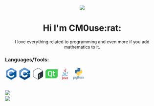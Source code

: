 <div align="center">
  <img src="https://static.wikia.nocookie.net/the-salem/images/f/f9/Brown_Jenkins_Infobox.gif"><br>
  <h1>
    Hi I'm CM0use:rat:
  </h1>
  <p>I love everything related to programming and even more if you add mathematics to it.</p>
</div>

### Languages/Tools:

<div>
  <img src="https://github.com/devicons/devicon/blob/master/icons/c/c-original.svg" title="C" alt="C" width="40" height="40"/>
  <img src="https://github.com/devicons/devicon/blob/master/icons/cplusplus/cplusplus-original.svg" title="C++" alt="C++" width="40" height="40"/>
  <img src="https://github.com/devicons/devicon/blob/master/icons/bash/bash-original.svg" title="Bash" **alt="Bash" width="40" height="40"/>
  <img src="https://github.com/devicons/devicon/blob/master/icons/qt/qt-original.svg" title="Qt" **alt="Qt" width="40" height="40"/>
  <img src="https://github.com/devicons/devicon/blob/master/icons/java/java-original-wordmark.svg" title="Java" **alt="Java" width="40" height="40"/>
  <img src="https://github.com/devicons/devicon/blob/master/icons/python/python-original-wordmark.svg" title="Python" **alt="Python" width="40" height="40"/>
</div><br>

![](https://github-readme-stats.vercel.app/api/top-langs/?username=CM0use&layout=compact&theme=dark)<br>
![](https://github-readme-stats.vercel.app/api?username=CM0use&theme=dark)
